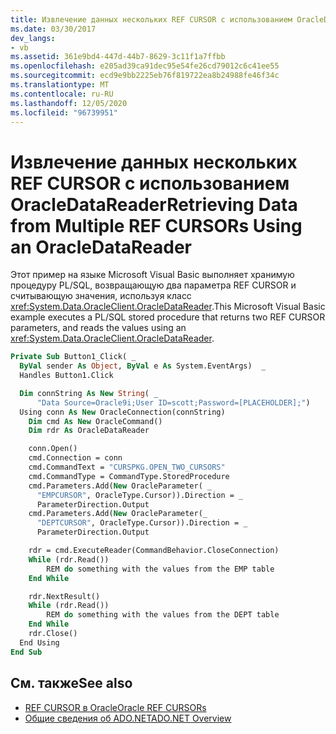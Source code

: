 ```yaml
---
title: Извлечение данных нескольких REF CURSOR с использованием OracleDataReader
ms.date: 03/30/2017
dev_langs:
- vb
ms.assetid: 361e9bd4-447d-44b7-8629-3c11f1a7ffbb
ms.openlocfilehash: e205ad39ca91dec95e54fe26cd79012c6c41ee55
ms.sourcegitcommit: ecd9e9bb2225eb76f819722ea8b24988fe46f34c
ms.translationtype: MT
ms.contentlocale: ru-RU
ms.lasthandoff: 12/05/2020
ms.locfileid: "96739951"
---
```

# <a name="retrieving-data-from-multiple-ref-cursors-using-an-oracledatareader"></a><span data-ttu-id="d4c3d-102">Извлечение данных нескольких REF CURSOR с использованием OracleDataReader</span><span class="sxs-lookup"><span data-stu-id="d4c3d-102">Retrieving Data from Multiple REF CURSORs Using an OracleDataReader</span></span>

<span data-ttu-id="d4c3d-103">Этот пример на языке Microsoft Visual Basic выполняет хранимую процедуру PL/SQL, возвращающую два параметра REF CURSOR и считывающую значения, используя класс <xref:System.Data.OracleClient.OracleDataReader>.</span><span class="sxs-lookup"><span data-stu-id="d4c3d-103">This Microsoft Visual Basic example executes a PL/SQL stored procedure that returns two REF CURSOR parameters, and reads the values using an <xref:System.Data.OracleClient.OracleDataReader>.</span></span>

```vb
Private Sub Button1_Click( _
  ByVal sender As Object, ByVal e As System.EventArgs)  _
  Handles Button1.Click

  Dim connString As New String( _
      "Data Source=Oracle9i;User ID=scott;Password=[PLACEHOLDER];")
  Using conn As New OracleConnection(connString)
    Dim cmd As New OracleCommand()
    Dim rdr As OracleDataReader

    conn.Open()
    cmd.Connection = conn
    cmd.CommandText = "CURSPKG.OPEN_TWO_CURSORS"
    cmd.CommandType = CommandType.StoredProcedure
    cmd.Parameters.Add(New OracleParameter( _
      "EMPCURSOR", OracleType.Cursor)).Direction = _
      ParameterDirection.Output
    cmd.Parameters.Add(New OracleParameter(_
      "DEPTCURSOR", OracleType.Cursor)).Direction = _
      ParameterDirection.Output

    rdr = cmd.ExecuteReader(CommandBehavior.CloseConnection)
    While (rdr.Read())
        REM do something with the values from the EMP table
    End While

    rdr.NextResult()
    While (rdr.Read())
        REM do something with the values from the DEPT table
    End While
    rdr.Close()
  End Using
End Sub
```

## <a name="see-also"></a><span data-ttu-id="d4c3d-104">См. также</span><span class="sxs-lookup"><span data-stu-id="d4c3d-104">See also</span></span>

- [<span data-ttu-id="d4c3d-105">REF CURSOR в Oracle</span><span class="sxs-lookup"><span data-stu-id="d4c3d-105">Oracle REF CURSORs</span></span>](oracle-ref-cursors.md)
- [<span data-ttu-id="d4c3d-106">Общие сведения об ADO.NET</span><span class="sxs-lookup"><span data-stu-id="d4c3d-106">ADO.NET Overview</span></span>](ado-net-overview.md)
